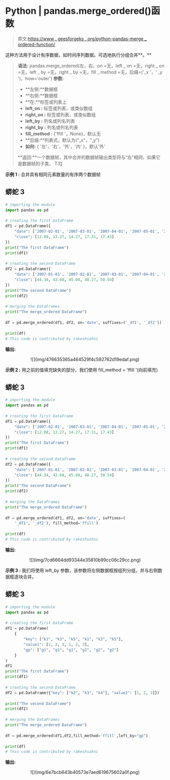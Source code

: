 # Python | pandas.merge_ordered()函数

> 原文:[https://www . geesforgeks . org/python-pandas-merge _ ordered-function/](https://www.geeksforgeeks.org/python-pandas-merge_ordered-function/)

这种方法用于设计有序数据，如时间序列数据。可选地执行分组合并**。**

> **语法:** pandas.merge_ordered(左，右，on =无，left _ on =无，right _ on =无，left _ by =无，right _ by =无，fill _ method =无，后缀=('_x '，' _y ')，how='outer')
> **参数:**
> 
> *   **左侧:**数据框
> *   **右侧:**数据框
> *   **在:**标签或列表上
> *   **left_on :** 标签或列表，或类似数组
> *   **right_on :** 标签或列表，或类似数组
> *   **left_by :** 列名或列名列表
> *   **right_by :** 列名或列名列表
> *   **fill_method :** {'ffill '，None}，默认无
> *   **后缀:**列表式，默认为(“_x”，“_y”)
> *   **如何:** { '左'，'右'，'外'，'内' }，默认'外'
> 
> **返回:**一个数据帧，其中合并的数据帧输出类型将与“左”相同，如果它是数据帧的子类。
> T3】

**示例 1 :** 合并具有相同元素数量的有序两个数据帧

## 蟒蛇 3

```py
# importing the module
import pandas as pd

# creating the first DataFrame
df1 = pd.DataFrame({
    "date": ['2007-02-01', '2007-03-01', '2007-04-01', '2007-05-01', '2007-06-01'],
    "close": [12.08, 13.27, 14.27, 17.31, 17.43]
})
print("The first DataFrame")
print(df1)

# creating the second DataFrame
df2 = pd.DataFrame({
    "date": ['2007-01-01', '2007-02-01', '2007-03-01', '2007-04-01', '2007-05-01'],
    "close": [44.34, 43.68, 45.04, 48.27, 50.54]
})
print("The second DataFrame")
print(df2)

# merging the DataFrames
print("The merge_ordered DataFrame")

df = pd.merge_ordered(df1, df2, on='date', suffixes=('_df1', '_df2'))

print(df)
# This code is contributed by rakeshsahni
```

**输出:**

<center>
![](img/476635365a464529f4c592762d19edaf.png)</center>

**示例 2 :** 用之前的值填充缺失的部分，我们使用 fill_method = 'ffill '(向前填充)

## 蟒蛇 3

```py
# importing the module
import pandas as pd

# creating the first DataFrame
df1 = pd.DataFrame({
    "date": ['2007-02-01', '2007-03-01', '2007-04-01', '2007-05-01', '2007-06-01'],
    "close": [12.08, 13.27, 14.27, 17.31, 17.43]
})
print("The first DataFrame")
print(df1)

# creating the second DataFrame
df2 = pd.DataFrame({
    "date": ['2007-01-01', '2007-02-01', '2007-03-01', '2007-04-01', '2007-05-01'],
    "close": [44.34, 43.68, 45.04, 48.27, 50.54]
})
print("The second DataFrame")
print(df2)

# merging the DataFrames
print("The merge_ordered DataFrame")

df = pd.merge_ordered(df1, df2, on='date', suffixes=(
    '_df1', '_df2'), fill_method='ffill')

print(df)
# This code is contributed by rakeshsahni
```

**输出:**

<center>
![](img/7cd6664dd93344e35810b99cc06c29cc.png)</center>

**示例 3 :** 我们将使用 left_by 参数，该参数将左侧数据框按组列分组，并与右侧数据框逐块合并。

## 蟒蛇 3

```py
# importing the module
import pandas as pd

# creating the first DataFrame
df1 = pd.DataFrame(
    {
        "key": ["k1", "k3", "k5", "k1", "k3", "k5"],
        "value1": [1, 2, 3, 1, 2, 3],
        "gp": ["g1", "g1", "g1", "g2", "g2", "g2"]
    }
)
df1
print("The first DataFrame")
print(df1)

# creating the second DataFrame
df2 = pd.DataFrame({"key": ["k2", "k3", "k4"], "value2": [1, 2, 3]})

print("The second DataFrame")
print(df2)

# merging the DataFrames
print("The merge_ordered DataFrame")

df = pd.merge_ordered(df1,df2,fill_method='ffill',left_by="gp")

print(df)
# This code is contributed by rakeshsahni
```

**输出:**

<center>
![](img/6e7bcb643b40573e7aed619675602a0f.png)
</center>
